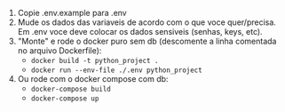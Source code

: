 1. Copie .env.example para .env
2. Mude os dados das variaveis de acordo com o que voce quer/precisa. Em .env voce deve colocar os dados sensiveis (senhas, keys, etc).
3. "Monte" e rode o docker puro sem db (descomente a linha comentada no arquivo Dockerfile):
    - `docker build -t python_project .`
    - `docker run --env-file ./.env python_project`
4. Ou rode com o docker compose com db:
    - `docker-compose build`
    - `docker-compose up`